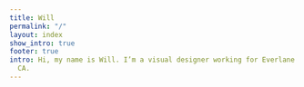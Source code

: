 ```yaml
---
title: Will
permalink: "/"
layout: index
show_intro: true
footer: true
intro: Hi, my name is Will. I’m a visual designer working for Everlane in San Francisco,
  CA.
---
```

